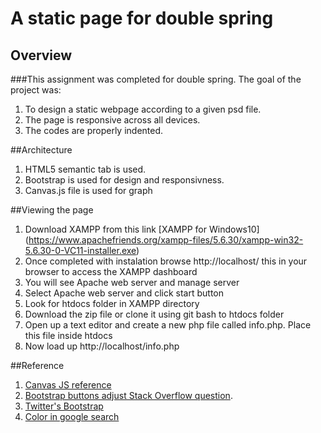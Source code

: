 # A static page for double spring

## Overview

###This assignment was completed for double spring. The goal of the project was:
1. To design a static webpage according to a given psd file.
2. The page is responsive across all devices.
3. The codes are properly indented.

##Architecture
1. HTML5 semantic tab is used.
2. Bootstrap is used for design and responsivness.
3. Canvas.js file is used for graph

##Viewing the page
1. Download XAMPP from this link [XAMPP for Windows10] (https://www.apachefriends.org/xampp-files/5.6.30/xampp-win32-5.6.30-0-VC11-installer.exe)
2. Once completed with instalation browse http://localhost/ this in your browser to access the XAMPP dashboard
3. You will see Apache web server and manage server
4. Select Apache web server and click start button
5. Look for htdocs folder in XAMPP directory
6. Download the zip file or clone it using git bash to htdocs folder
7. Open up a text editor and create a new php file called info.php. Place this file inside htdocs
8. Now load up http://localhost/info.php

##Reference

1. [Canvas JS reference][1]
2. [Bootstrap buttons adjust Stack Overflow question][2].
3. [Twitter's Bootstrap][3]
4. [Color in google search][4]

[1]: http://canvasjs.com/html5-javascript-line-chart/
[2]: http://stackoverflow.com/questions/23414333/thinner-bootstrap-progress-bars
[3]: http://getbootstrap.com/css/#buttons
[4]: https://www.google.co.in/webhp?sourceid=chrome-instant&rlz=1C1MIMX_enIN722IN722&ion=1&espv=2&ie=UTF-8#safe=off&q=2e3d49+color
